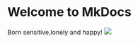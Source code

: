 # Welcome to MkDocs

Born sensitive,lonely and happy!
![](D:\Yoyu%20EN\software%20development\gihub\DONT\DONT\docs\pictures\1.png)
